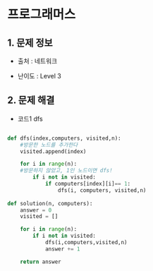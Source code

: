 # 프로그래머스  

## 1. 문제 정보

- 출처 : 네트워크

- 난이도 : Level 3

## 2. 문제 해결

- 코드1 dfs
```python

def dfs(index,computers, visited,n):
    #방문한 노드를 추가한다
    visited.append(index)

    for i in range(n):
    #방문하지 않았고, 1인 노드이면 dfs!
        if i not in visited:
            if computers[index][i]== 1:
                dfs(i, computers, visited,n)
    
def solution(n, computers):
    answer = 0
    visited = []

    for i in range(n):
        if i not in visited: 
            dfs(i,computers,visited,n)
            answer += 1

    return answer
```   
